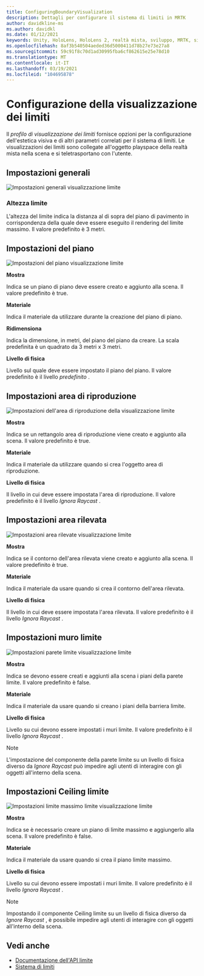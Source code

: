 ```yaml
---
title: ConfiguringBoundaryVisualization
description: Dettagli per configurare il sistema di limiti in MRTK
author: davidkline-ms
ms.author: davidkl
ms.date: 01/12/2021
keywords: Unity, HoloLens, HoloLens 2, realtà mista, sviluppo, MRTK, sistema di limiti,
ms.openlocfilehash: 8af3b540504aeded36d5000411d78b27e73e27a8
ms.sourcegitcommit: 59c91f8c70d1ad30995fba6cf862615e25e78d10
ms.translationtype: MT
ms.contentlocale: it-IT
ms.lasthandoff: 03/19/2021
ms.locfileid: "104695878"
---
```

# <a name="configuring-the-boundary-visualization"></a>Configurazione della visualizzazione dei limiti

Il *profilo di visualizzazione dei limiti* fornisce opzioni per la configurazione dell'estetica visiva e di altri parametri correlati per il sistema di limiti. Le visualizzazioni dei limiti sono collegate all'oggetto playspace della realtà mista nella scena e si teletrasportano con l'utente.

## <a name="general-settings"></a>Impostazioni generali

![Impostazioni generali visualizzazione limite](../images/boundary/BoundaryVisualizationGeneralSettings.png)

### <a name="boundary-height"></a>Altezza limite

L'altezza del limite indica la distanza al di sopra del piano di pavimento in corrispondenza della quale deve essere eseguito il rendering del limite massimo. Il valore predefinito è 3 metri.

## <a name="floor-settings"></a>Impostazioni del piano

![Impostazioni del piano visualizzazione limite](../images/boundary/BoundaryVisualizationFloorSettings.png)

**Mostra**

Indica se un piano di piano deve essere creato e aggiunto alla scena. Il valore predefinito è true.

**Materiale**

Indica il materiale da utilizzare durante la creazione del piano di piano.

**Ridimensiona**

Indica la dimensione, in metri, del piano del piano da creare. La scala predefinita è un quadrato da 3 metri x 3 metri.

**Livello di fisica**

Livello sul quale deve essere impostato il piano del piano. Il valore predefinito è il livello *predefinito* .

## <a name="play-area-settings"></a>Impostazioni area di riproduzione

![Impostazioni dell'area di riproduzione della visualizzazione limite](../images/boundary/BoundaryVisualizationPlayAreaSettings.png)

**Mostra**

Indica se un rettangolo area di riproduzione viene creato e aggiunto alla scena. Il valore predefinito è true.

**Materiale**

Indica il materiale da utilizzare quando si crea l'oggetto area di riproduzione.

**Livello di fisica**

Il livello in cui deve essere impostata l'area di riproduzione. Il valore predefinito è il livello *Ignora Raycast* .

## <a name="tracked-area-settings"></a>Impostazioni area rilevata

![Impostazioni area rilevate visualizzazione limite](../images/boundary/BoundaryVisualizationTrackedAreaSettings.png)

**Mostra**

Indica se il contorno dell'area rilevata viene creato e aggiunto alla scena. Il valore predefinito è true.

**Materiale**

Indica il materiale da usare quando si crea il contorno dell'area rilevata.

**Livello di fisica**

Il livello in cui deve essere impostata l'area rilevata. Il valore predefinito è il livello *Ignora Raycast* .

## <a name="boundary-wall-settings"></a>Impostazioni muro limite

![Impostazioni parete limite visualizzazione limite](../images/boundary/BoundaryVisualizationWallSettings.png)

**Mostra**

Indica se devono essere creati e aggiunti alla scena i piani della parete limite. Il valore predefinito è false.

**Materiale**

Indica il materiale da usare quando si creano i piani della barriera limite.

**Livello di fisica**

Livello su cui devono essere impostati i muri limite. Il valore predefinito è il livello *Ignora Raycast* .

> [!NOTE]
> L'impostazione del componente della parete limite su un livello di fisica diverso da *Ignore Raycast* può impedire agli utenti di interagire con gli oggetti all'interno della scena.

## <a name="boundary-ceiling-settings"></a>Impostazioni Ceiling limite

![Impostazioni limite massimo limite visualizzazione limite](../images/boundary/BoundaryVisualizationCeilingSettings.png)

**Mostra**

Indica se è necessario creare un piano di limite massimo e aggiungerlo alla scena. Il valore predefinito è false.

**Materiale**

Indica il materiale da usare quando si crea il piano limite massimo.

**Livello di fisica**

Livello su cui devono essere impostati i muri limite. Il valore predefinito è il livello *Ignora Raycast* .

> [!NOTE]
> Impostando il componente Ceiling limite su un livello di fisica diverso da *Ignore Raycast* , è possibile impedire agli utenti di interagire con gli oggetti all'interno della scena.

## <a name="see-also"></a>Vedi anche

- [Documentazione dell'API limite](xref:Microsoft.MixedReality.Toolkit.Boundary)
- [Sistema di limiti](BoundarySystemGettingStarted.md)

